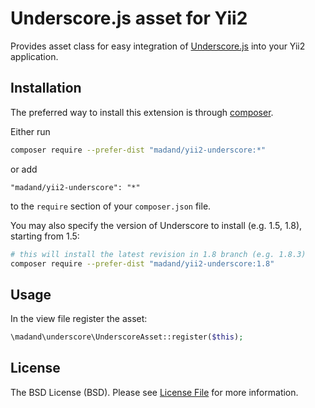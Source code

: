# Underscore.js asset for Yii2
Provides asset class for easy integration of [Underscore.js](http://underscorejs.org/) into your Yii2 application.


## Installation

The preferred way to install this extension is through [composer](http://getcomposer.org/download/).

Either run

```bash
composer require --prefer-dist "madand/yii2-underscore:*"
```

or add

```
"madand/yii2-underscore": "*"
```

to the `require` section of your `composer.json` file.

You may also specify the version of Underscore to install (e.g. 1.5, 1.8), starting from 1.5:

```bash
# this will install the latest revision in 1.8 branch (e.g. 1.8.3)
composer require --prefer-dist "madand/yii2-underscore:1.8"
```


## Usage

In the view file register the asset:

```php
\madand\underscore\UnderscoreAsset::register($this);
```


## License

The BSD License (BSD). Please see [License File](LICENSE.md) for more information.
